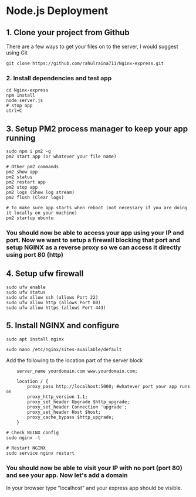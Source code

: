 # Node.js Deployment

## 1. Clone your project from Github
There are a few ways to get your files on to the server, I would suggest using Git
```
git clone https://github.com/rahulraina711/Nginx-express.git
```

### 2. Install dependencies and test app
```
cd Nginx-express
npm install
node server.js
# stop app
ctrl+C
```
## 3. Setup PM2 process manager to keep your app running
```
sudo npm i pm2 -g
pm2 start app (or whatever your file name)

# Other pm2 commands
pm2 show app
pm2 status
pm2 restart app
pm2 stop app
pm2 logs (Show log stream)
pm2 flush (Clear logs)

# To make sure app starts when reboot (not necessary if you are doing it locally on your machine)
pm2 startup ubuntu
```
### You should now be able to access your app using your IP and port. Now we want to setup a firewall blocking that port and setup NGINX as a reverse proxy so we can access it directly using port 80 (http)

## 4. Setup ufw firewall
```
sudo ufw enable
sudo ufw status
sudo ufw allow ssh (allows Port 22)
sudo ufw allow http (allows Port 80)
sudo ufw allow https (allows Port 443)
```

## 5. Install NGINX and configure
```
sudo apt install nginx

sudo nano /etc/nginx/sites-available/default
```
Add the following to the location part of the server block
```
    server_name yourdomain.com www.yourdomain.com;

    location / {
        proxy_pass http://localhost:5000; #whatever port your app runs on
        proxy_http_version 1.1;
        proxy_set_header Upgrade $http_upgrade;
        proxy_set_header Connection 'upgrade';
        proxy_set_header Host $host;
        proxy_cache_bypass $http_upgrade;
    }
```
```
# Check NGINX config
sudo nginx -t

# Restart NGINX
sudo service nginx restart
```

### You should now be able to visit your IP with no port (port 80) and see your app. Now let's add a domain
In your browser type "localhost" and your express app should be visible.

